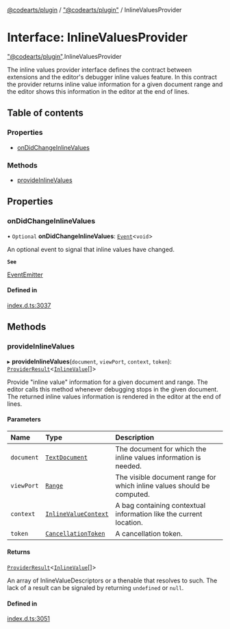 [@codearts/plugin](../README.md) / ["@codearts/plugin"](../modules/_codearts_plugin_.md) / InlineValuesProvider

# Interface: InlineValuesProvider

["@codearts/plugin"](../modules/_codearts_plugin_.md).InlineValuesProvider

The inline values provider interface defines the contract between extensions and the editor's debugger inline values feature.
In this contract the provider returns inline value information for a given document range
and the editor shows this information in the editor at the end of lines.

## Table of contents

### Properties

- [onDidChangeInlineValues](codearts_plugin_.InlineValuesProvider.md#ondidchangeinlinevalues)

### Methods

- [provideInlineValues](codearts_plugin_.InlineValuesProvider.md#provideinlinevalues)

## Properties

### onDidChangeInlineValues

• `Optional` **onDidChangeInlineValues**: [`Event`](codearts_plugin_.Event.md)<`void`\>

An optional event to signal that inline values have changed.

**`See`**

[EventEmitter](../classes/codearts_plugin_.EventEmitter.md)

#### Defined in

[index.d.ts:3037](https://github.com/shuyaqian/cloudide-plugin-api/blob/3fbdd11/index.d.ts#L3037)

## Methods

### provideInlineValues

▸ **provideInlineValues**(`document`, `viewPort`, `context`, `token`): [`ProviderResult`](../modules/_codearts_plugin_.md#providerresult)<[`InlineValue`](../modules/_codearts_plugin_.md#inlinevalue)[]\>

Provide "inline value" information for a given document and range.
The editor calls this method whenever debugging stops in the given document.
The returned inline values information is rendered in the editor at the end of lines.

#### Parameters

| Name | Type | Description |
| :------ | :------ | :------ |
| `document` | [`TextDocument`](codearts_plugin_.TextDocument.md) | The document for which the inline values information is needed. |
| `viewPort` | [`Range`](../classes/codearts_plugin_.Range.md) | The visible document range for which inline values should be computed. |
| `context` | [`InlineValueContext`](codearts_plugin_.InlineValueContext.md) | A bag containing contextual information like the current location. |
| `token` | [`CancellationToken`](codearts_plugin_.CancellationToken.md) | A cancellation token. |

#### Returns

[`ProviderResult`](../modules/_codearts_plugin_.md#providerresult)<[`InlineValue`](../modules/_codearts_plugin_.md#inlinevalue)[]\>

An array of InlineValueDescriptors or a thenable that resolves to such. The lack of a result can be
signaled by returning `undefined` or `null`.

#### Defined in

[index.d.ts:3051](https://github.com/shuyaqian/cloudide-plugin-api/blob/3fbdd11/index.d.ts#L3051)
